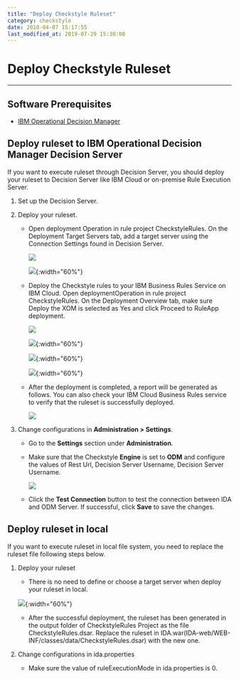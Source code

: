 ```yaml
---
title: "Deploy Checkstyle Ruleset"
category: checkstyle
date: 2018-04-07 15:17:55
last_modified_at: 2019-07-29 15:30:00
---
```


# Deploy Checkstyle Ruleset
***

## Software Prerequisites

* [IBM Operational Decision Manager](https://www.ibm.com/us-en/marketplace/operational-decision-manager)

## Deploy ruleset to IBM Operational Decision Manager Decision Server

If you want to execute ruleset through Decision Server, you should deploy your ruleset to Decision Server like IBM Cloud or on-premise Rule Execution Server.

1. Set up the Decision Server.    

2. Deploy your ruleset.

	* Open deployment Operation in rule project CheckstyleRules. On the Deployment Target Servers tab, add a target server using the Connection Settings found in Decision Server.

		![][checkstyle_deploy_ruleset_cloud_two_1]
	
		![][checkstyle_deploy_ruleset_cloud_two_2]{:width="60%"}

	* Deploy the Checkstyle rules to your IBM Business Rules Service on IBM Cloud. Open deploymentOperation in rule project CheckstyleRules. On the Deployment Overview tab, make sure Deploy the XOM is selected as Yes and click Proceed to RuleApp deployment.

		![][checkstyle_deploy_ruleset_cloud_two_3]
		
		![][checkstyle_deploy_ruleset_cloud_two_4]{:width="60%"}
		
		![][checkstyle_deploy_ruleset_cloud_two_5]{:width="60%"}
		
		![][checkstyle_deploy_ruleset_cloud_two_6]{:width="60%"}

	* After the deployment is completed, a report will be generated as follows. You can also check your IBM Cloud Business Rules service to verify that the ruleset is successfully deployed.

		![][checkstyle_deploy_ruleset_cloud_two_7]

3. Change configurations in **Administration > Settings**.

	* Go to the  **Settings** section under  **Administration**.

	* Make sure that the Checkstyle **Engine** is set to **ODM** and configure the values of Rest Url, Decision Server Username, Decision Server Username.
		
		![][checkstyle_deploy_ruleset_cloud_two_8]

	* Click the **Test Connection** button to test the connection between IDA and ODM Server. If successful, click **Save** to save the changes. 

## Deploy ruleset in local

If you want to execute ruleset in local file system, you need to replace the ruleset file following steps below.

1. Deploy your ruleset

	* There is no need to define or choose a target server when deploy your ruleset in local.

    ![][checkstyle_deploy_ruleset_local_1]{:width="60%"}

	* After the successful deployment, the ruleset has been generated in the output folder of CheckstyleRules Project as the file CheckstyleRules.dsar. Replace the ruleset in IDA.war(IDA-web/WEB-INF/classes/data/CheckstyleRules.dsar) with the new one.

2. Change configurations in ida.properties

	* Make sure the value of ruleExecutionMode in ida.properties is 0.


 [checkstyle_deploy_ruleset_cloud_one_1]: ../images/checkstyle/checkstyle_deploy_ruleset_cloud_one_1.png
 [checkstyle_deploy_ruleset_cloud_one_2]: ../images/checkstyle/checkstyle_deploy_ruleset_cloud_one_2.png
 [checkstyle_deploy_ruleset_cloud_one_3]: ../images/checkstyle/checkstyle_deploy_ruleset_cloud_one_3.png
 [checkstyle_deploy_ruleset_cloud_two_1]: ../images/checkstyle/checkstyle_deploy_ruleset_cloud_two_1.png
 [checkstyle_deploy_ruleset_cloud_two_2]: ../images/checkstyle/checkstyle_deploy_ruleset_cloud_two_2.png
 [checkstyle_deploy_ruleset_cloud_two_3]: ../images/checkstyle/checkstyle_deploy_ruleset_cloud_two_3.png
 [checkstyle_deploy_ruleset_cloud_two_4]: ../images/checkstyle/checkstyle_deploy_ruleset_cloud_two_4.png
 [checkstyle_deploy_ruleset_cloud_two_5]: ../images/checkstyle/checkstyle_deploy_ruleset_cloud_two_5.png
 [checkstyle_deploy_ruleset_cloud_two_6]: ../images/checkstyle/checkstyle_deploy_ruleset_cloud_two_6.png
 [checkstyle_deploy_ruleset_cloud_two_7]: ../images/checkstyle/checkstyle_deploy_ruleset_cloud_two_7.png
 [checkstyle_deploy_ruleset_cloud_two_8]: ../images/checkstyle/checkstyle_deploy_ruleset_cloud_two_8.png
 [checkstyle_deploy_ruleset_local_1]: ../images/checkstyle/checkstyle_deploy_ruleset_local_1.png

